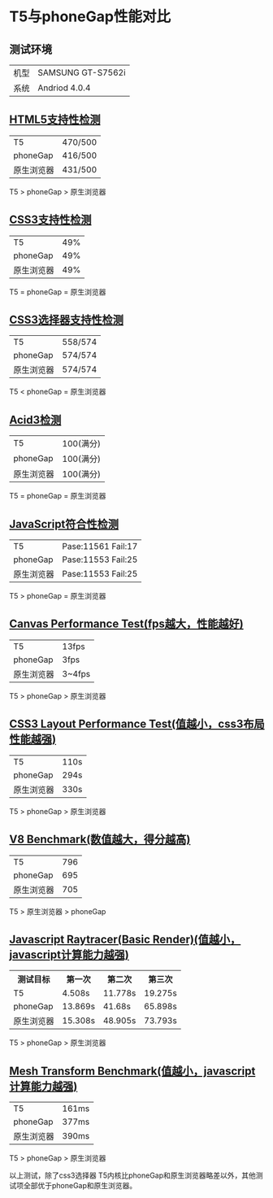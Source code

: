 # T5与phoneGap性能对比

## 测试环境
<table>
    <tr><td>机型</td><td>SAMSUNG GT-S7562i</td></tr>
    <tr><td>系统</td><td>Andriod 4.0.4</td></tr>
</table>

## [HTML5支持性检测](http://html5test.com)
<table>
    <tr><td>T5</td><td>470/500</td></tr>
    <tr><td>phoneGap</td><td>416/500</td></tr>
    <tr><td>原生浏览器</td><td>431/500</td></tr>
</table>

T5 > phoneGap > 原生浏览器

## [CSS3支持性检测](http://css3test.com)
<table>
    <tr><td>T5</td><td>49%</td></tr>
    <tr><td>phoneGap</td><td>49%</td></tr>
    <tr><td>原生浏览器</td><td>49%</td></tr>
</table>

T5 = phoneGap = 原生浏览器

## [CSS3选择器支持性检测](http://tools.css3.info/selectors-test/test.html)
<table>
    <tr><td>T5</td><td>558/574</td></tr>
    <tr><td>phoneGap</td><td>574/574</td></tr>
    <tr><td>原生浏览器</td><td>574/574</td></tr>
</table>

T5 < phoneGap = 原生浏览器

## [Acid3检测](http://acid3.acidtests.org)
<table>
    <tr><td>T5</td><td>100(满分)</td></tr>
    <tr><td>phoneGap</td><td>100(满分)</td></tr>
    <tr><td>原生浏览器</td><td>100(满分)</td></tr>
</table>

T5 = phoneGap = 原生浏览器

## [JavaScript符合性检测](http://test262.ecmascript.org/default.html)
<table>
    <tr><td>T5</td><td>Pase:11561 Fail:17</td></tr>
    <tr><td>phoneGap</td><td>Pase:11553 Fail:25</td></tr>
    <tr><td>原生浏览器</td><td>Pase:11553 Fail:25</td></tr>
</table>

T5 > phoneGap = 原生浏览器

## [Canvas Performance Test(fps越大，性能越好)](http://www.smashcat.org/av/canvas_test/)

<table>
    <tr><td>T5</td><td>13fps</td></tr>
    <tr><td>phoneGap</td><td>3fps</td></tr>
    <tr><td>原生浏览器</td><td>3~4fps</td></tr>
</table>

T5 > phoneGap > 原生浏览器

## [CSS3 Layout Performance Test(值越小，css3布局性能越强)](http://ie.microsoft.com/testdrive/performance/mazesolver)

<table>
    <tr><td>T5</td><td>110s</td></tr>
    <tr><td>phoneGap</td><td>294s</td></tr>
    <tr><td>原生浏览器</td><td>330s</td></tr>
</table>

T5 > phoneGap > 原生浏览器


## [V8 Benchmark(数值越大，得分越高)](http://octane-benchmark.googlecode.com/svn/latest/index.html)
<table>
    <tr><td>T5</td><td>796</td></tr>
    <tr><td>phoneGap</td><td>695</td></tr>
    <tr><td>原生浏览器</td><td>705</td></tr>
</table>

T5 > 原生浏览器 > phoneGap

## [Javascript Raytracer(Basic Render)(值越小，javascript计算能力越强)](http://nontroppo.org/timer/progressive_raytracer.html)

<table>
    <tr><th>测试目标</th><th>第一次</th><th>第二次</th><th>第三次</th></tr>
    <tr><td>T5</td><td>4.508s</td><td>11.778s</td><td>19.275s</td></tr>
    <tr><td>phoneGap</td><td>13.869s</td><td>41.68s</td><td>65.898s</td></tr>
    <tr><td>原生浏览器</td><td>15.308s</td><td>48.905s</td><td>73.793s</td></tr>
</table>

T5 > phoneGap > 原生浏览器

## [Mesh Transform Benchmark(值越小，javascript计算能力越强)](http://www.webkit.org/misc/morph.html)

<table>
    <tr><td>T5</td><td>161ms</td></tr>
    <tr><td>phoneGap</td><td>377ms</td></tr>
    <tr><td>原生浏览器</td><td>390ms</td></tr>
</table>

T5 > phoneGap > 原生浏览器


以上测试，除了css3选择器 T5内核比phoneGap和原生浏览器略差以外，其他测试项全部优于phoneGap和原生浏览器。
